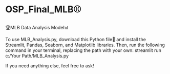 # OSP_Final_MLB⚾️
🏆MLB Data Analysis Model📊

To use MLB_Analysis.py, download this Python file📂 and install the Streamlit, Pandas, Seaborn, and Matplotlib libraries. 
Then, run the following command in your terminal, 
replacing the path with your own: streamlit run c:/Your Path/MLB_Analysis.py

If you need anything else, feel free to ask!

